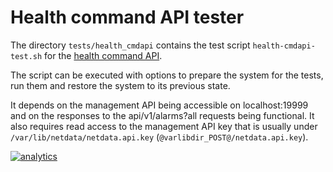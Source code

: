 <!--
title: "Health command API tester"
custom_edit_url: https://github.com/netdata/netdata/edit/master/tests/health_mgmtapi/README.md
-->

# Health command API tester

The directory `tests/health_cmdapi` contains the test script `health-cmdapi-test.sh` for the [health command API](/web/api/health/README.md).

The script can be executed with options to prepare the system for the tests, run them and restore the system to its previous state. 

It depends on the management API being accessible on localhost:19999 and on the responses to the api/v1/alarms?all requests being functional.
It also requires read access to the management API key that is usually under `/var/lib/netdata/netdata.api.key` (`@varlibdir_POST@/netdata.api.key`).

[![analytics](https://www.google-analytics.com/collect?v=1&aip=1&t=pageview&_s=1&ds=github&dr=https%3A%2F%2Fgithub.com%2Fnetdata%2Fnetdata&dl=https%3A%2F%2Fmy-netdata.io%2Fgithub%2Ftests%2Fhealth_mgmtapi%2FREADME&_u=MAC~&cid=5792dfd7-8dc4-476b-af31-da2fdb9f93d2&tid=UA-64295674-3)](<>)
